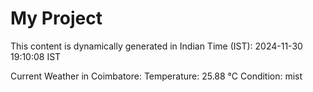 # My Project

This content is dynamically generated in Indian Time (IST): 2024-11-30 19:10:08 IST


Current Weather in Coimbatore:
Temperature: 25.88 °C
Condition: mist
